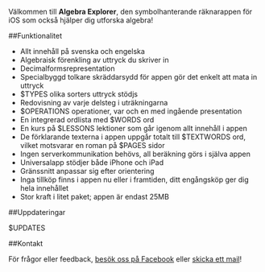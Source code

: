 Välkommen till **Algebra Explorer**, den symbolhanterande räknarappen för iOS som också hjälper dig utforska algebra!

##Funktionalitet

*    Allt innehåll på svenska och engelska
*    Algebraisk förenkling av uttryck du skriver in
*    Decimalformsrepresentation
*    Specialbyggd tolkare skräddarsydd för appen gör det enkelt att mata in uttryck
*    $TYPES olika sorters uttryck stödjs
*    Redovisning av varje delsteg i uträkningarna
*    $OPERATIONS operationer, var och en med ingående presentation
*    En integrerad ordlista med $WORDS ord
*    En kurs på $LESSONS lektioner som går igenom allt innehåll i appen
*    De förklarande texterna i appen uppgår totalt till $TEXTWORDS ord, vilket motsvarar en roman på $PAGES sidor
*    Ingen serverkommunikation behövs, all beräkning görs i själva appen
*    Universalapp stödjer både iPhone och iPad
*    Gränssnitt anpassar sig efter orientering
*    Inga tillköp finns i appen nu eller i framtiden, ditt engångsköp ger dig hela innehållet
*    Stor kraft i litet paket; appen är endast 25MB

##Uppdateringar

$UPDATES

##Kontakt

För frågor eller feedback, [besök oss på Facebook](http://facebook.com/algebraexplorer) eller [skicka ett mail](mailto:david@krawaller.se)!
